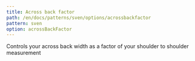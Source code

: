 ```yaml
---
title: Across back factor
path: /en/docs/patterns/sven/options/acrossbackfactor
pattern: sven
option: acrossBackFactor
---
```


Controls your across back width as a factor of your shoulder to shoulder measurement
